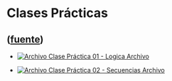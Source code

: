 # Clases Prácticas
([fuente](https://campus.exactas.uba.ar/course/view.php?id=987&section=6))
---
  - [![Archivo](https://campus.exactas.uba.ar/theme/image.php/magazine/core/1462913092/f/pdf) Clase Práctica 01 - Logica Archivo](https://campus.exactas.uba.ar/mod/resource/view.php?id=60075)

  - [![Archivo](https://campus.exactas.uba.ar/theme/image.php/magazine/core/1462913092/f/pdf) Clase Práctica 02 - Secuencias Archivo](https://campus.exactas.uba.ar/mod/resource/view.php?id=60537)

